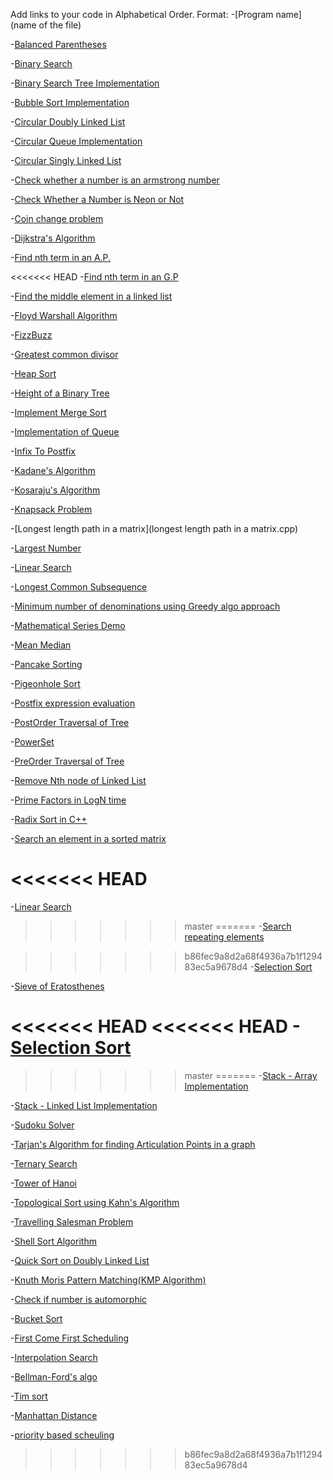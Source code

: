 Add links to your code in Alphabetical Order.
Format: 
-[Program name](name of the file)

-[Balanced Parentheses](balance_paranthesis.cpp)

-[Binary Search](BinarySearch.cpp)

-[Binary Search Tree Implementation](BinarySearchTree.cpp)

-[Bubble Sort Implementation](BubbleSort.cpp)

-[Circular Doubly Linked List](Circular_Doubly_Linked_List.cpp)

-[Circular Queue Implementation](Circular_Queue_Cpp.cpp)

-[Circular Singly Linked List](CircularSinglyLinkedList.cpp)

-[Check whether a number is an armstrong number](Check_Armstrong_Number.cpp)

-[Check Whether a Number is Neon or Not](NeonNumber.cpp)

-[Coin change problem](coinchange.cpp)

-[Dijkstra's Algorithm](Dijkstra.cpp)

-[Find nth term in an A.P.](nth_term_ap.cpp)

<<<<<<< HEAD
-[Find nth term in an G.P](nth-term-gp.cpp)

-[Find the middle element in a linked list](middle_element_of_linkedlist.cpp)

-[Floyd Warshall Algorithm](Floyd–Warshall.cpp)

-[FizzBuzz](fizz_buzz.cpp)

-[Greatest common divisor](GCD.cpp)

-[Heap Sort](heap_sort.cpp)

-[Height of a Binary Tree](height_of_binary_tree.cpp)

-[Implement Merge Sort](MergeSort.cpp)

-[Implementation of Queue](array_implementation_of_queue.cpp)

-[Infix To Postfix](infixToPostStack.cpp)

-[Kadane's Algorithm](KadaneAlgo.cpp)

-[Kosaraju's Algorithm](kosarajualgo.cpp)

-[Knapsack Problem](knapsack.cpp)

-[Longest length path in a matrix](longest length path in a matrix.cpp)

-[Largest Number](largest_number.cpp)

-[Linear Search](linear_search.cpp)

-[Longest Common Subsequence](longest_common_subseq.cpp)

-[Minimum number of denominations using Greedy algo approach](MinDenominations_GreedyAlgo.cpp)

-[Mathematical Series Demo](maths-series.cpp)

-[Mean Median](mean_median.cpp)

-[Pancake Sorting](Pancake_sort.cpp)

-[Pigeonhole Sort](pigeon.cpp)

-[Postfix expression evaluation](evalPostfixStack.cpp)

-[PostOrder Traversal of Tree](postOrderTree.cpp)

-[PowerSet](PowerSet.cpp)

-[PreOrder Traversal of Tree](Preorder_traversal_tree.cpp)

-[Remove Nth node of Linked List](Remove_Nth_node_of_Linked_List.cpp)

-[Prime Factors in LogN time](prime-factors.cpp)

-[Radix Sort in C++](radix.cpp)

-[Search an element in a sorted matrix](Search_Sorted_Matrix.cpp)

<<<<<<< HEAD
=======
-[Linear Search](linear_search.cpp)

>>>>>>> master
=======
-[Search repeating elements](search_repeating.cpp)

>>>>>>> b86fec9a8d2a68f4936a7b1f129483ec5a9678d4
-[Selection Sort](selection_sort.cpp)

-[Sieve of Eratosthenes](sieve_of_eratosthenes.cpp)

<<<<<<< HEAD
<<<<<<< HEAD
-[Selection Sort](selection_sort.cpp)
=======
>>>>>>> master
=======
-[Stack - Array Implementation](stackByArray.cpp)

-[Stack - Linked List Implementation](stackByLinkedList.cpp)

-[Sudoku Solver](SudokuSolver.cpp)

-[Tarjan's Algorithm for finding Articulation Points in a graph](tarjanArticulationPoint.cpp)

-[Ternary Search](ternary_search.cpp)

-[Tower of Hanoi](TowerOfHanoi.cpp)

-[Topological Sort using Kahn's Algorithm](kahn-algorithm.cpp)

-[Travelling Salesman Problem](TSP_Cpp.cpp)

-[Shell Sort Algorithm](shell_sort.cpp)

-[Quick Sort on Doubly Linked List](quickSort_DoublyLinkedList.cpp)

-[Knuth Moris Pattern Matching(KMP Algorithm)](KMP_algorithm.cpp)

-[Check if number is automorphic](automorphic.cpp)

-[Bucket Sort](Bucketsort.cpp)

-[First Come First Scheduling](firstcomefirstscheduling.cpp)

-[Interpolation Search](interpolation_search.cpp)

-[Bellman-Ford's algo](Bellman-Ford's_algorithm.cpp)

-[Tim sort](Tim_Sort.cpp)

-[Manhattan Distance](manhattan_distance.cpp) 

-[priority based scheuling](priority_scheduling.cpp)
>>>>>>> b86fec9a8d2a68f4936a7b1f129483ec5a9678d4
